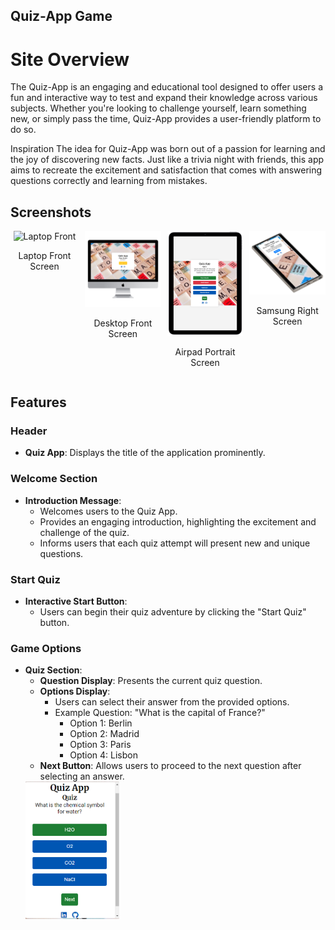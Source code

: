 ## Quiz-App Game

# Site Overview

The Quiz-App is an engaging and educational tool designed to offer users a fun and interactive way to test and expand their knowledge across various subjects. Whether you're looking to challenge yourself, learn something new, or simply pass the time, Quiz-App provides a user-friendly platform to do so.

Inspiration
The idea for Quiz-App was born out of a passion for learning and the joy of discovering new facts. Just like a trivia night with friends, this app aims to recreate the excitement and satisfaction that comes with answering questions correctly and learning from mistakes.

## Screenshots

<div style="display: flex; flex-wrap: nowrap; gap: 10px; justify-content: center;">

  <div style="flex: 1 1 auto; text-align: center;">
    <img src="assets/images/laptop-front.png" alt="Laptop Front" style="width: 150px;"/>
    <p>Laptop Front Screen</p>
  </div>

  <div style="flex: 1 1 auto; text-align: center;">
    <img src="assets/images/Desktop-front.png" alt="Desktop Front" style="width: 150px;"/>
    <p>Desktop Front Screen</p>
  </div>

  <div style="flex: 1 1 auto; text-align: center;">
    <img src="assets/images/airpad-portrait.png" alt="Airpad Portrait" style="width: 150px;"/>
    <p>Airpad Portrait Screen</p>
  </div>

  <div style="flex: 1 1 auto; text-align: center;">
    <img src="assets/images/sumsung-right.png" alt="Samsung Right" style="width: 150px;"/>
    <p>Samsung Right Screen</p>
  </div>
</div>

## Features

### Header
- **Quiz App**: Displays the title of the application prominently.

### Welcome Section
- **Introduction Message**:
  - Welcomes users to the Quiz App.
  - Provides an engaging introduction, highlighting the excitement and challenge of the quiz.
  - Informs users that each quiz attempt will present new and unique questions.

### Start Quiz
- **Interactive Start Button**:
  - Users can begin their quiz adventure by clicking the "Start Quiz" button.

### Game Options
- **Quiz Section**:
  - **Question Display**: Presents the current quiz question.
  - **Options Display**:
    - Users can select their answer from the provided options.
    - Example Question: "What is the capital of France?"
      - Option 1: Berlin
      - Option 2: Madrid
      - Option 3: Paris
      - Option 4: Lisbon
  - **Next Button**: Allows users to proceed to the next question after selecting an answer.
  <img src="assets/images/Quiz-GameOptions.png" alt="Quiz Game" style="width: 150px;"/>
